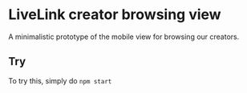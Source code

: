 # LiveLink creator browsing view

A minimalistic prototype of the mobile view for browsing our creators.

## Try

To try this, simply do `npm start`
